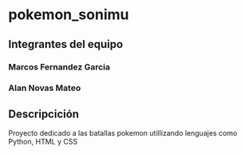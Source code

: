 # pokemon_sonimu

## Integrantes del equipo

### Marcos Fernandez Garcia
### Alan Novas Mateo

## Descripcición
Proyecto dedicado a las batallas pokemon utillizando lenguajes como Python, HTML y CSS

##
